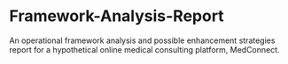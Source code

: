 # Framework-Analysis-Report
An operational framework analysis and possible enhancement strategies report for a hypothetical online medical consulting platform, MedConnect.
